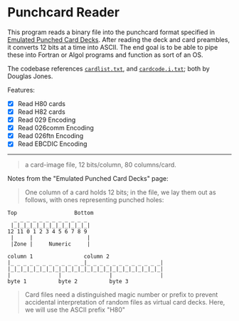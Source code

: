 # Punchcard Reader

This program reads a binary file into the punchcard format specified in [Emulated Punched Card Decks](https://homepage.divms.uiowa.edu/~jones/cards/format.html). After reading the deck and card preambles, it converts 12 bits at a time into ASCII. The end goal is to be able to pipe these into Fortran or Algol programs and function as sort of an OS.

The codebase references [`cardlist.txt`](https://homepage.divms.uiowa.edu/~jones/cards/cardlist.txt), and [`cardcode.i.txt`](https://homepage.divms.uiowa.edu/~jones/cards/cardcode.i.txt); both by Douglas Jones.

Features:

- [x] Read H80 cards
- [x] Read H82 cards
- [x] Read 029 Encoding
- [x] Read 026comm Encoding
- [x] Read 026ftn Encoding
- [x] Read EBCDIC Encoding

---

> a card-image file, 12 bits/column, 80 columns/card.

Notes from the "Emulated Punched Card Decks" page:

> One column of a card holds 12 bits; in the file, we lay them out as follows, with ones representing punched holes:

```
Top                  Bottom
  _ _ _ _ _ _ _ _ _ _ _ _
 |_|_|_|_|_|_|_|_|_|_|_|_|
12 11 0 1 2 3 4 5 6 7 8 9
 |     |                 |
 |Zone |     Numeric     |
```

```
column 1                column 2
|_ _ _ _ _ _ _ _ _ _ _ _|_ _ _ _ _ _ _ _ _ _ _ _|
|_|_|_|_|_|_|_|_|_|_|_|_|_|_|_|_|_|_|_|_|_|_|_|_|
|               |               |               |
byte 1          byte 2          byte 3
```

> Card files need a distinguished magic number or prefix to prevent accidental interpretation of random files as virtual card decks. Here, we will use the ASCII prefix "H80"
